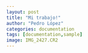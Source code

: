 ```yaml
---
layout: post
title: "Mi trabajo!"
author: "Pedro López"
categories: documentation
tags: [documentation,sample]
image: IMG_2427.CR2
---
```



